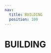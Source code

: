 ```yaml
---
nav:
  title: BUILDING
  position: 100
---
```


# BUILDING

<PageRef title="Setup Templates" sub="Shopware Frontends offers two shortcuts to getting started with your custom frontend. These so-called templates offer different levels of 'completeness' of a project." page="templates.html" />
<PageRef title="Routing" sub="Understand which tools for routing Shopware Frontends provides." page="routing.html" />
<PageRef title="CMS" sub="Everything related to CMS (Shopping Experiences)." page="cms/" />
<PageRef title="E-Commerce" sub="Collection of specific E-Commerce elements and documentation how to use them." page="e-commerce/" />
<PageRef title="Features" sub="Collection of specific E-Commerce elements and documentation how to use them." page="features/" />
<PageRef title="Page elements" sub="Collection of page elements and documentation how to use them." page="page-elements/" />
